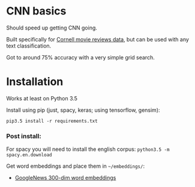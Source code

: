 # CNN basics

Should speed up getting CNN going.

Built specifically for [Cornell movie reviews data](http://www.cs.cornell.edu/people/pabo/movie-review-data/), but can be used with any text classification.

Got to around 75% accuracy with a very simple grid search.

# Installation

Works at least on Python 3.5

Install using pip (just, spacy, keras; using tensorflow, gensim):

    pip3.5 install -r requirements.txt

### Post install:

For spacy you will need to install the english corpus: `python3.5 -m spacy.en.download`

Get word embeddings and place them in `~/embeddings/`:

- [GoogleNews 300-dim word embeddings](https://drive.google.com/file/d/0B7XkCwpI5KDYNlNUTTlSS21pQmM/edit?usp=sharing)
